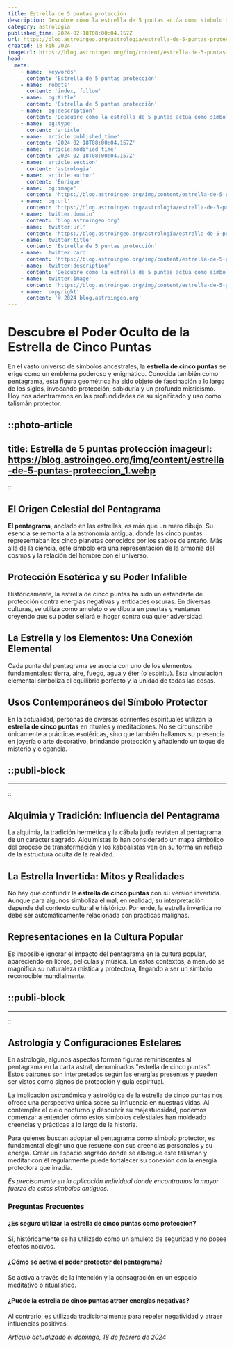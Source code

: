 ```yaml
---
title: Estrella de 5 puntas protección
description: Descubre cómo la estrella de 5 puntas actúa como símbolo de protección y equilibrio espiritual en diversas culturas. Guía y amparo místico.
category: astrologia
published_time: 2024-02-18T08:00:04.157Z
url: https://blog.astroingeo.org/astrologia/estrella-de-5-puntas-proteccion
created: 18 Feb 2024
imageUrl: https://blog.astroingeo.org/img/content/estrella-de-5-puntas-proteccion_1.webp
head:
  meta:
    - name: 'keywords'
      content: 'Estrella de 5 puntas protección'
    - name: 'robots'
      content: 'index, follow'
    - name: 'og:title'
      content: 'Estrella de 5 puntas protección'
    - name: 'og:description'
      content: 'Descubre cómo la estrella de 5 puntas actúa como símbolo de protección y equilibrio espiritual en diversas culturas. Guía y amparo místico.'
    - name: 'og:type'
      content: 'article'
    - name: 'article:published_time'
      content: '2024-02-18T08:00:04.157Z'
    - name: 'article:modified_time'
      content: '2024-02-18T08:00:04.157Z'
    - name: 'article:section'
      content: 'astrologia'
    - name: 'article:author'
      content: 'Enrique'
    - name: 'og:image'
      content: 'https://blog.astroingeo.org/img/content/estrella-de-5-puntas-proteccion_1.webp'
    - name: 'og:url'
      content: 'https://blog.astroingeo.org/astrologia/estrella-de-5-puntas-proteccion'
    - name: 'twitter:domain'
      content: 'blog.astroingeo.org'
    - name: 'twitter:url'
      content: 'https://blog.astroingeo.org/astrologia/estrella-de-5-puntas-proteccion'
    - name: 'twitter:title'
      content: 'Estrella de 5 puntas protección'
    - name: 'twitter:card'
      content: 'https://blog.astroingeo.org/img/content/estrella-de-5-puntas-proteccion_1.webp'
    - name: 'twitter:description'
      content: 'Descubre cómo la estrella de 5 puntas actúa como símbolo de protección y equilibrio espiritual en diversas culturas. Guía y amparo místico.'
    - name: 'twitter:image'
      content: 'https://blog.astroingeo.org/img/content/estrella-de-5-puntas-proteccion_1.webp'
    - name: 'copyright'
      content: '© 2024 blog.astroingeo.org'
---
```

# Descubre el Poder Oculto de la Estrella de Cinco Puntas

En el vasto universo de símbolos ancestrales, la **estrella de cinco puntas** se erige como un emblema poderoso y enigmático. Conocida también como pentagrama, esta figura geométrica ha sido objeto de fascinación a lo largo de los siglos, invocando protección, sabiduría y un profundo misticismo. Hoy nos adentraremos en las profundidades de su significado y uso como talismán protector.


::photo-article
---
title: Estrella de 5 puntas protección
imageurl: https://blog.astroingeo.org/img/content/estrella-de-5-puntas-proteccion_1.webp
---
::


## El Origen Celestial del Pentagrama

**El pentagrama**, anclado en las estrellas, es más que un mero dibujo. Su esencia se remonta a la astronomía antigua, donde las cinco puntas representaban los cinco planetas conocidos por los sabios de antaño. Más allá de la ciencia, este símbolo era una representación de la armonía del cosmos y la relación del hombre con el universo.

## Protección Esotérica y su Poder Infalible

Históricamente, la estrella de cinco puntas ha sido un estandarte de protección contra energías negativas y entidades oscuras. En diversas culturas, se utiliza como amuleto o se dibuja en puertas y ventanas creyendo que su poder sellará el hogar contra cualquier adversidad.

## La Estrella y los Elementos: Una Conexión Elemental

Cada punta del pentagrama se asocia con uno de los elementos fundamentales: tierra, aire, fuego, agua y éter (o espíritu). Esta vinculación elemental simboliza el equilibrio perfecto y la unidad de todas las cosas.

## Usos Contemporáneos del Símbolo Protector

En la actualidad, personas de diversas corrientes espirituales utilizan la **estrella de cinco puntas** en rituales y meditaciones. No se circunscribe únicamente a prácticas esotéricas, sino que también hallamos su presencia en joyería o arte decorativo, brindando protección y añadiendo un toque de misterio y elegancia.


  ::publi-block
  ---
  ---
  ::
  
  
## Alquimia y Tradición: Influencia del Pentagrama

La alquimia, la tradición hermética y la cábala judía revisten al pentagrama de un carácter sagrado. Alquimistas lo han considerado un mapa simbólico del proceso de transformación y los kabbalistas ven en su forma un reflejo de la estructura oculta de la realidad.

## La Estrella Invertida: Mitos y Realidades

No hay que confundir la **estrella de cinco puntas** con su versión invertida. Aunque para algunos simboliza el mal, en realidad, su interpretación depende del contexto cultural e histórico. Por ende, la estrella invertida no debe ser automáticamente relacionada con prácticas malignas.

## Representaciones en la Cultura Popular

Es imposible ignorar el impacto del pentagrama en la cultura popular, apareciendo en libros, películas y música. En estos contextos, a menudo se magnifica su naturaleza mística y protectora, llegando a ser un símbolo reconocible mundialmente.


  ::publi-block
  ---
  ---
  ::
  
  
## Astrología y Configuraciones Estelares

En astrología, algunos aspectos forman figuras reminiscentes al pentagrama en la carta astral, denominados "estrella de cinco puntas". Estos patrones son interpretados según las energías presentes y pueden ser vistos como signos de protección y guía espiritual.

La implicación astronómica y astrológica de la estrella de cinco puntas nos ofrece una perspectiva única sobre su influencia en nuestras vidas. Al contemplar el cielo nocturno y descubrir su majestuosidad, podemos comenzar a entender cómo estos símbolos celestiales han moldeado creencias y prácticas a lo largo de la historia.

Para quienes buscan adoptar el pentagrama como símbolo protector, es fundamental elegir uno que resuene con sus creencias personales y su energía. Crear un espacio sagrado donde se albergue este talismán y meditar con él regularmente puede fortalecer su conexión con la energía protectora que irradia.

*Es precisamente en la aplicación individual donde encontramos la mayor fuerza de estos símbolos antiguos.*

### Preguntas Frecuentes

#### ¿Es seguro utilizar la estrella de cinco puntas como protección?
Sí, históricamente se ha utilizado como un amuleto de seguridad y no posee efectos nocivos.

#### ¿Cómo se activa el poder protector del pentagrama?
Se activa a través de la intención y la consagración en un espacio meditativo o ritualístico.

#### ¿Puede la estrella de cinco puntas atraer energías negativas?
Al contrario, es utilizada tradicionalmente para repeler negatividad y atraer influencias positivas.

_Artículo actualizado el domingo, 18 de febrero de 2024_